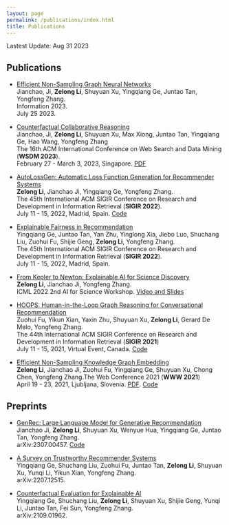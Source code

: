 ```yaml
---
layout: page
permalink: /publications/index.html
title: Publications
---
```


Lastest Update: Aug 31 2023

## Publications

- [Efficient Non-Sampling Graph Neural Networks](https://www.mdpi.com/2078-2489/14/8/424)<br>Jianchao, Ji, **Zelong Li**, Shuyuan Xu, Yingqiang Ge, Juntao Tan, Yongfeng Zhang.<br>Information 2023.<br>July 25 2023.<br>

- [Counterfactual Collaborative Reasoning](https://dl.acm.org/doi/abs/10.1145/3539597.3570464)<br>Jianchao, Ji, **Zelong Li**, Shuyuan Xu, Max Xiong, Juntao Tan, Yingqiang Ge, Hao Wang, Yongfeng Zhang<br>The 16th ACM International Conference on Web Search and Data Mining (**WSDM 2023**).<br>February 27 - March 3, 2023, Singapore. [PDF](https://www.yongfeng.me/attach/ji-wsdm2023.pdf)

- [AutoLossGen: Automatic Loss Function Generation for Recommender Systems](https://dl.acm.org/doi/pdf/10.1145/3477495.3531941)<br>**Zelong Li**, Jianchao Ji, Yingqiang Ge, Yongfeng Zhang.<br>The 45th International ACM SIGIR Conference on Research and Development in Information Retrieval (**SIGIR 2022**).<br>July 11 - 15, 2022, Madrid, Spain. [Code](https://github.com/rutgerswiselab/AutoLossGen)

- [Explainable Fairness in Recommendation](https://dl.acm.org/doi/pdf/10.1145/3477495.3531973)<br>Yingqiang Ge, Juntao Tan, Yan Zhu, Yinglong Xia, Jiebo Luo, Shuchang Liu, Zuohui Fu, Shijie Geng, **Zelong Li**, Yongfeng Zhang.<br>The 45th International ACM SIGIR Conference on Research and Development in Information Retrieval (**SIGIR 2022**).<br>July 11 - 15, 2022, Madrid, Spain.

- [From Kepler to Newton: Explainable AI for Science Discovery](https://arxiv.org/abs/2111.12210)<br>**Zelong Li**, Jianchao Ji, Yongfeng Zhang.<br>ICML 2022 2nd AI for Science Workshop. [Video and Slides](https://slideslive.com/38986142)

- [HOOPS: Human-in-the-Loop Graph Reasoning for Conversational Recommendation](https://par.nsf.gov/servlets/purl/10295248)<br>Zuohui Fu, Yikun Xian, Yaxin Zhu, Shuyuan Xu, **Zelong Li**, Gerard De Melo, Yongfeng Zhang.<br>The 44th International ACM SIGIR Conference on Research and Development in Information Retrieval (**SIGIR 2021**)<br>July 11 - 15, 2021, Virtual Event, Canada. [Code](https://github.com/zuohuif/HOOPS)

- [Efficient Non-Sampling Knowledge Graph Embedding](https://dl.acm.org/doi/abs/10.1145/3442381.3449859)<br>**Zelong Li**, Jianchao Ji, Zuohui Fu, Yingqiang Ge, Shuyuan Xu, Chong Chen, Yongfeng Zhang.The Web Conference 2021 (**WWW 2021**)<br>April 19 - 23, 2021, Ljubljana, Slovenia. [PDF](https://par.nsf.gov/servlets/purl/10295245). [Code](https://github.com/rutgerswiselab/NS-KGE)

## Preprints

- [GenRec: Large Language Model for Generative Recommendation](https://arxiv.org/abs/2307.00457)<br>Jianchao Ji, **Zelong Li**, Shuyuan Xu, Wenyue Hua, Yingqiang Ge, Juntao Tan, Yongfeng Zhang.<br>arXiv:2307.00457. [Code](https://github.com/rutgerswiselab/GenRec)

- [A Survey on Trustworthy Recommender Systems](https://arxiv.org/abs/2207.12515)<br>Yingqiang Ge, Shuchang Liu, Zuohui Fu, Juntao Tan, **Zelong Li**, Shuyuan Xu, Yunqi Li, Yikun Xian, Yongfeng Zhang.<br>arXiv:2207.12515.

- [Counterfactual Evaluation for Explainable AI](https://arxiv.org/abs/2109.01962)<br>Yingqiang Ge, Shuchang Liu, **Zelong Li**, Shuyuan Xu, Shijie Geng, Yunqi Li, Juntao Tan, Fei Sun, Yongfeng Zhang.<br>arXiv:2109.01962.
